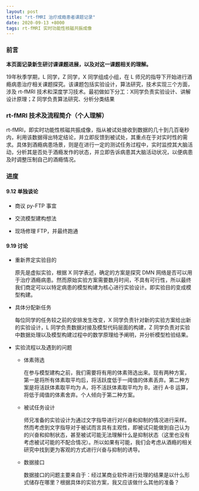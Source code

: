 ```yaml
---
layout: post
title: "rt-fMRI 治疗成瘾患者课题记录"
date: 2020-09-13 +8000
tags: rt-fMRI 实时功能性核磁共振成像
---
```


### 前言

**本页面记录新生研讨课课题进展，以及对这一课题相关的理解。**

19年秋季学期，L 同学，Z 同学，X 同学组成小组，在 L 师兄的指导下开始进行酒瘾病患治疗相关课题探究。该课题包括实验设计，算法研究，技术实现三个方面，涉及 rt-fMRI 技术和深度学习技术。最初做如下分工：X同学负责实验设计、讲解设计原理；Z 同学负责算法研究、分析分类结果

### rt-fMRI 技术及流程简介（个人理解）

rt-fMRI，即实时功能性核磁共振成像，指从被试处接收到数据的几十到几百毫秒内，利用该数据得出特定结论，并立即反馈到被试处，其重点在于对实时性的需求。具体到酒瘾病患场景，则是在进行一定的测试任务过程中，实时监控其大脑活动，分析其是否处于酒瘾发作的状态，并立即告诉病患其大脑活动状况，以便病患及时调整压制自己的酒瘾情况。

### 进度

#### 9.12 单独谈论

- 商议 py-FTP 事宜

- 交流模型建构想法

- 现场修理 FTP，并最终跑通

#### 9.19 讨论

- 重新界定实验目的

    原先是虚拟实验，根据 X 同学表述，确定的方案是探究 DMN 网络是否可以用于治疗酒瘾病患。然而原始实验方案需要数月时间，不具有可行性，所以最终我们商定可以以特定病患的模型构建为核心进行实验设计。即实验目的变成模型构建。

- 具体分配新任务

    每位同学的任务较之前的安排发生改变，X 同学负责针对新的实验方案给出新的实验设计，L 同学负责数据对接及模型代码层面的构建，Z 同学负责对实验中数据处理以及模型构建过程中的数学原理给予阐明，并分析模型检验结果。

- 实验流程以及遇到的问题

    - 体素筛选
    
        在参与模型建构之前，我们需要将有用的体素筛选出来。现有两种方案，第一是将所有体素取平均后，将活跃度低于一阈值的体素丢弃。第二种方案是将活跃体素取平均为 A，将不活跃体素取平均为 B，进行 A-B 运算，将低于阈值的体素舍弃。个人倾向于第二种方案。

    - 被试任务设计

        师兄准备的实验设计为通过文字指导进行对兴奋和抑制的情况进行采样。然而考虑到文字指导对于被试而言具有主观性，即被试只能做到自己认为的兴奋和抑制状态，甚至被试可能无法理解什么是抑制状态（这里也没有考虑被试可能的不配合情况）。所以如果有可能，我们会考虑从酒瘾的相关研究中找到更为客观的方式进行兴奋与抑制的诱导。

    - 数据接口

        数据接口的问题主要来自于：经过某商业软件进行处理的结果是以什么形式储存在哪里？根据具体的实验方案，我又应该做什么其他的准备？


